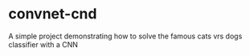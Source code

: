 # convnet-cnd
A simple project demonstrating how to solve the famous cats vrs dogs classifier with a CNN
